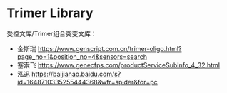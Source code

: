 # Trimer Library

受控文库/Trimer组合突变文库：
- 金斯瑞 https://www.genscript.com.cn/trimer-oligo.html?page_no=1&position_no=4&sensors=search
- 塞索飞 https://www.genecfps.com/productServiceSubInfo_4_32.html
- 泓迅 https://baijiahao.baidu.com/s?id=1648710335255444368&wfr=spider&for=pc







